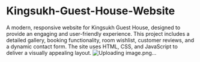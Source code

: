 # Kingsukh-Guest-House-Website
A modern, responsive website for Kingsukh Guest House, designed to provide an engaging and user-friendly experience. This project includes a detailed gallery, booking functionality, room wishlist, customer reviews, and a dynamic contact form. The site uses HTML, CSS, and JavaScript to deliver a visually appealing layout.
![Uploading image.png…]()
